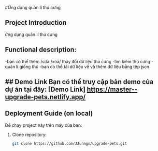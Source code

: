 #Ứng dụng quản lí thú cưng 

## Project Introduction
ứng dụng quản lí thú cưng

 
## Functional description:
-bạn có thể thêm /sửa /xóa/ thay đổi dữ liệu thú cưng
-tìm kiếm thú cưng 
-quản lí giống thú 
-bạn có thể tải dữ liệu về và thêm dữ liệu bằng tệp json
## ## Demo Link Bạn có thể truy cập bản demo của dự án tại đây: [Demo Link] https://master--upgrade-pets.netlify.app/

## Deployment Guide (on local)
Để chạy project này trên máy của bạn:
1. Clone repository:
   ```bash
   git clone https://github.com/JJunngx/upgrade-pets.git
